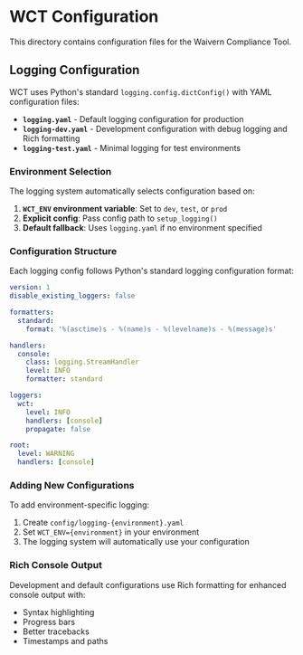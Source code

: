 # WCT Configuration

This directory contains configuration files for the Waivern Compliance Tool.

## Logging Configuration

WCT uses Python's standard `logging.config.dictConfig()` with YAML configuration files:

- **`logging.yaml`** - Default logging configuration for production
- **`logging-dev.yaml`** - Development configuration with debug logging and Rich formatting
- **`logging-test.yaml`** - Minimal logging for test environments

### Environment Selection

The logging system automatically selects configuration based on:

1. **`WCT_ENV` environment variable**: Set to `dev`, `test`, or `prod`
2. **Explicit config**: Pass config path to `setup_logging()`
3. **Default fallback**: Uses `logging.yaml` if no environment specified

### Configuration Structure

Each logging config follows Python's standard logging configuration format:

```yaml
version: 1
disable_existing_loggers: false

formatters:
  standard:
    format: '%(asctime)s - %(name)s - %(levelname)s - %(message)s'

handlers:
  console:
    class: logging.StreamHandler
    level: INFO
    formatter: standard

loggers:
  wct:
    level: INFO
    handlers: [console]
    propagate: false

root:
  level: WARNING
  handlers: [console]
```

### Adding New Configurations

To add environment-specific logging:

1. Create `config/logging-{environment}.yaml`
2. Set `WCT_ENV={environment}` in your environment
3. The logging system will automatically use your configuration

### Rich Console Output

Development and default configurations use Rich formatting for enhanced console output with:
- Syntax highlighting
- Progress bars
- Better tracebacks
- Timestamps and paths
